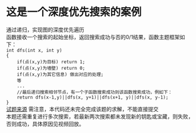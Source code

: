 <h1>这是一个深度优先搜索的案例</h1>
通过递归，实现图的深度优先遍历<br />
函数接收一个搜索的起始坐标，返回搜索成功与否的0/1结果，函数主题框架如下：
<code>
int dfs(int x, int y)
{
	if(点(x,y)为目标) return 1;
	if(点(x,y)为墙壁) return 0;
	if(点(x,y)为其它信息) 做出对应的处理;
	等
	...
	//最后递归搜索相邻节点，有一个子函数搜索成功则该函数搜索成功，例如下：
	return dfs(x-1,y)||dfs(x, y+1)||dfs(x+1, y)||dfs(x, y-1);
}
</code>
<a href="http://acm.zknu.edu.cn/problem.php?id=1835">试题来源</a>
需注意，本代码还未完全完成该题的求解，不能直接提交<br />
本题还需重复进行多次搜索，若最新两次搜索都未发现新的钥匙或宝藏，则失败，否则成功，具体原因见视频回放。
